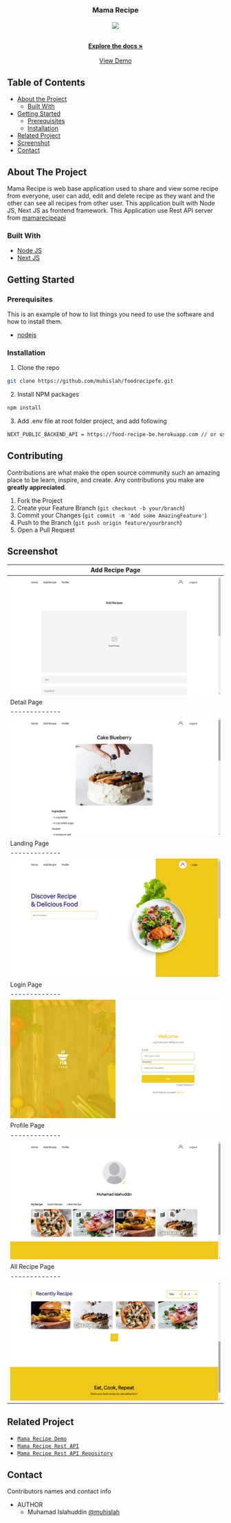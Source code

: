 <br />
<p align="center">

  <h3 align="center">Mama Recipe</h3>
  <p align="center">
    <image align="center" width="200" src='./images/mamarecipe.jpg' />
  </p>

  <p align="center">
    <br />
    <a href="https://github.com/muhislah/foodrecipefe.git"><strong>Explore the docs »</strong></a>
    <br />
    <br />
    <a href="https://foodrecipefe.vercel.app/">View Demo</a>
  </p>
</p>



<!-- TABLE OF CONTENTS -->
## Table of Contents

* [About the Project](#about-the-project)
  * [Built With](#built-with)
* [Getting Started](#getting-started)
  * [Prerequisites](#prerequisites)
  * [Installation](#installation)
* [Related Project](#related-project)
* [Screenshot](#screenshot)
* [Contact](#contact)



<!-- ABOUT THE PROJECT -->
## About The Project


Mama Recipe is web base application used to share and view some recipe from everyone, user can add, edit and delete recipe as they want and the other can see all recipes from other user. This application built with Node JS, Next JS as frontend framework.
This Application use Rest API server from [mamarecipeapi](https://food-recipe-be.herokuapp.com)

### Built With

* [Node JS](https://nodejs.org/en/docs/)
* [Next JS](https://nextjs.org/)



<!-- GETTING STARTED -->
## Getting Started

### Prerequisites

This is an example of how to list things you need to use the software and how to install them.

* [nodejs](https://nodejs.org/en/download/)

### Installation

1. Clone the repo
```sh
git clone https://github.com/muhislah/foodrecipefe.git
```
2. Install NPM packages
```sh
npm install
```
3. Add .env file at root folder project, and add following
```sh
NEXT_PUBLIC_BACKEND_API = https://food-recipe-be.herokuapp.com // or use your own

```


<!-- CONTRIBUTING -->
## Contributing

Contributions are what make the open source community such an amazing place to be learn, inspire, and create. Any contributions you make are **greatly appreciated**.

1. Fork the Project
2. Create your Feature Branch (`git checkout -b your/branch`)
3. Commit your Changes (`git commit -m 'Add some AmazingFeature'`)
4. Push to the Branch (`git push origin feature/yourbranch`)
5. Open a Pull Request

<!-- SCREENSHOT -->
## Screenshot
| Add Recipe Page |
| ------------- |
| ![add recipe](/images/add.png?raw=true "Add Recipe Page") |
| Detail Page |
| ------------- |
| ![detail recipe](/images/detail.png?raw=true "Detail Recipe Page")|
| Landing Page |
| ------------- |
| ![landing](/images/landing.png?raw=true "Landing Page") |
| Login Page |
| ------------- |
| ![login](/images/login.png?raw=true "Login Page") |
| Profile Page |
| ------------- |
| ![profile](/images/profile.png?raw=true "Profile Page") |
| All Recipe Page |
| ------------- |
| ![allrecipe](/images/recipe.png?raw=true "Recipe Page") |





<!-- RELATED PROJECT -->
## Related Project
* [`Mama Recipe Demo`](https://foodrecipefe.vercel.app/)
* [`Mama Recipe Rest API`](https://food-recipe-be.herokuapp.com)
* [`Mama Recipe Rest API Repository`](https://github.com/muhislah/food_recipe_be.git)


<!-- CONTACT -->
## Contact

Contributors names and contact info

* AUTHOR
  * Muhamad Islahuddin [@muhislah](https://github.com/muhislah)
